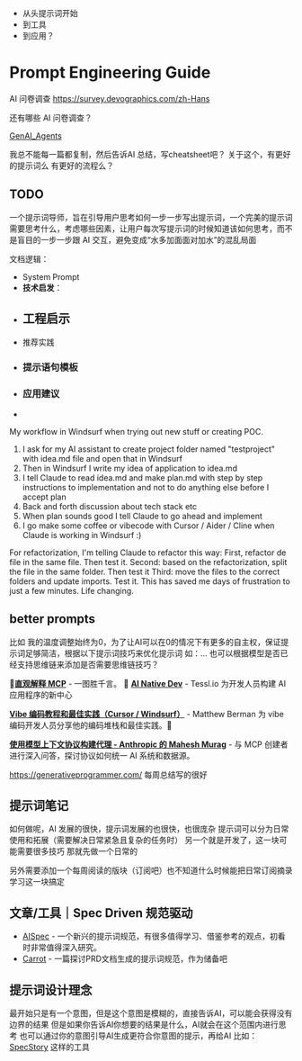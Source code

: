 - 从头提示词开始
- 到工具
- 到应用？
# Prompt Engineering Guide


AI 问卷调查
https://survey.devographics.com/zh-Hans

还有哪些 AI 问卷调查？

[GenAI_Agents](https://github.com/NirDiamant/GenAI_Agents)


我总不能每一篇都复制，然后告诉AI
总结，写cheatsheet吧？
关于这个，有更好的提示词么
有更好的流程么？

## TODO
一个提示词导师，旨在引导用户思考如何一步一步写出提示词，一个完美的提示词需要思考什么，考虑哪些因素，让用户每次写提示词的时候知道该如何思考，而不是盲目的一步一步跟 AI 交互，避免变成“水多加面面对加水”的混乱局面

文档逻辑：
- System Prompt
-  **技术启发**：
-  ## 工程启示
-  推荐实践
-  ### 提示语句模板
-  ### 应用建议
-  

My workflow in Windsurf when trying out new stuff or creating POC. 

1. I ask for my AI assistant to create project folder named "testproject" with idea.md file and open that in Windsurf
2. Then in Windsurf I write my idea of application to idea.md
3. I tell Claude to read idea.md and make plan.md with step by step instructions to implementation and not to do anything else before I accept plan
4. Back and forth discussion about tech stack etc
5. When plan sounds good I tell Claude to go ahead and implement
6. I go make some coffee or vibecode with Cursor / Aider / Cline when Claude is working in Windsurf :)

For refactorization, I'm telling Claude to refactor this way:
First, refactor de file in the same file. Then test it.
Second: based on the refactorization, split the file in the same folder. Then test it
Third: move the files to the correct folders and update imports.
Test it.
This has saved me days of frustration to just a few minutes. Life changing.


## better prompts
比如 
我的温度调整始终为0，为了让AI可以在0的情况下有更多的自主权，保证提示词足够简洁，根据以下提示词技巧来优化提示词
如：...
也可以根据模型是否已经支持思维链来添加是否需要思维链技巧？

🎨**[直观解释 MCP](https://x.com/akshay_pachaar/status/1900170356494917936)** - 一图胜千言。
🚀 **[AI Native Dev](https://ainativedev.io/)** - Tessl.io 为开发人员构建 AI 应用程序的新中心

**[Vibe 编码教程和最佳实践（Cursor / Windsurf）](https://www.youtube.com/watch?v=YWwS911iLhg)** - Matthew Berman 为 vibe 编码开发人员分享他的编码堆栈和最佳实践。🧩

**[使用模型上下文协议构建代理 - Anthropic 的 Mahesh Murag](https://www.youtube.com/watch?v=kQmXtrmQ5Zg)** - 与 MCP 创建者进行深入问答，探讨协议如何统一 AI 系统和数据源。

https://generativeprogrammer.com/ 每周总结写的很好



## 提示词笔记
如何做呢，AI 发展的很快，提示词发展的也很快，也很庞杂
提示词可以分为日常使用和拓展（需要解决日常紧急且复杂的任务时）
另一个就是开发了，这一块可能需要很多技巧
那就先做一个日常的

另外需要添加一个每周阅读的版块（订阅吧）也不知道什么时候能把日常订阅摘录学习这一块搞定


## 文章/工具｜Spec Driven  规范驱动
- [AISpec](https://github.com/cbora/aispec?tab=readme-ov-file) - 一个新兴的提示词规范，有很多值得学习、借鉴参考的观点，初看时非常值得深入研究。
- [Carrot](https://github.com/talvinder/carrot-product-requirements-document-prd) - 一篇探讨PRD文档生成的提示词规范，作为储备吧

## 提示词设计理念
最开始只是有一个意图，但是这个意图是模糊的，直接告诉AI，可以能会获得没有边界的结果
但是如果你告诉AI你想要的结果是什么，AI就会在这个范围内进行思考
也可以通过你的意图引导AI生成更符合你意图的提示，再给AI
比如：[SpecStory](https://specstory.com/) 这样的工具